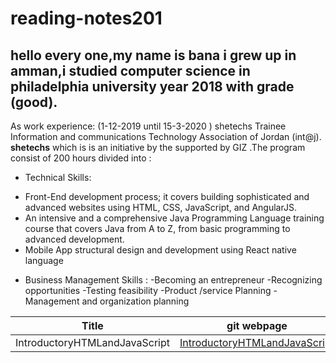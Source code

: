 # reading-notes201

## hello every one,my name is bana  i grew up in amman,i studied computer science in philadelphia university year 2018 with grade (good). 

As work experience: 
(1-12-2019 until 15-3-2020 ) shetechs Trainee Information and communications Technology Association of Jordan (int@j).
**shetechs** which is is an initiative by the supported by GIZ .The program consist of 200 hours divided into :
* Technical Skills:
- Front-End development process; it covers building sophisticated and advanced websites using HTML, CSS, JavaScript,
and AngularJS.
- An intensive and a comprehensive Java Programming Language training course that covers Java from A to Z, from basic
programming to advanced development.
- Mobile App structural design and development using React native language
* Business Management Skills :
-Becoming an entrepreneur
-Recognizing opportunities
-Testing feasibility
-Product /service Planning
-Management and organization planning


| Title | git webpage |
| ----- | ------------|
|  IntroductoryHTMLandJavaScript  |[IntroductoryHTMLandJavaScript](https://banaswaqqad.github.io/reading-notes201/IntroductoryHTMLandJavaScript) |




